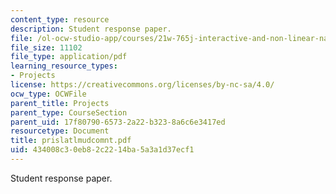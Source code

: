 ```yaml
---
content_type: resource
description: Student response paper.
file: /ol-ocw-studio-app/courses/21w-765j-interactive-and-non-linear-narrative-theory-and-practice-spring-2004/434008c30eb82c2214ba5a3a1d37ecf1_prislatlmudcomnt.pdf
file_size: 11102
file_type: application/pdf
learning_resource_types:
- Projects
license: https://creativecommons.org/licenses/by-nc-sa/4.0/
ocw_type: OCWFile
parent_title: Projects
parent_type: CourseSection
parent_uid: 17f80790-6573-2a22-b323-8a6c6e3417ed
resourcetype: Document
title: prislatlmudcomnt.pdf
uid: 434008c3-0eb8-2c22-14ba-5a3a1d37ecf1
---
```

Student response paper.